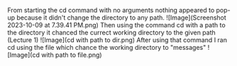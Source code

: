 From starting the cd command with no arguments nothing appeared to pop-up because it didn't change the directory to any path.
![Image](Screenshot 2023-10-09 at 7.39.41 PM.png)
Then using the command cd with a path to the directory it chanced the currect working directory to the given path (Lecture 1)
![Image](cd with path to dir.png)
After using that command I ran cd using the file which chance the working directory to "messages"
![Image](cd with path to file.png)
